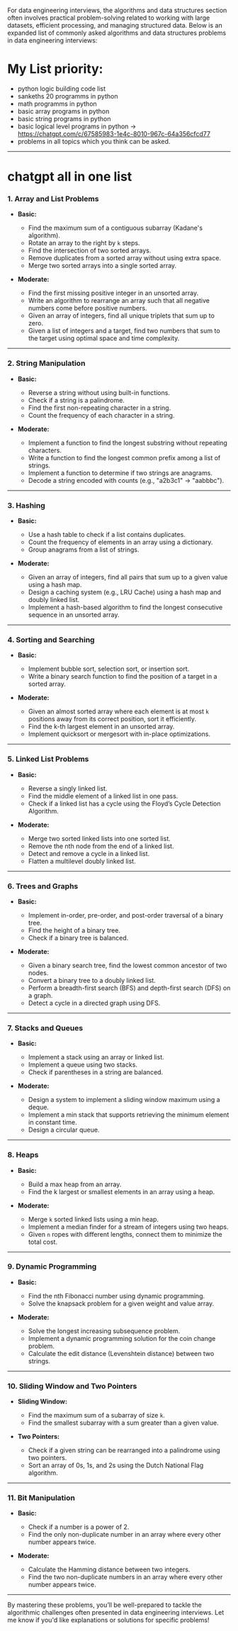 For data engineering interviews, the algorithms and data structures section often involves practical problem-solving related to working with large datasets, efficient processing, and managing structured data. Below is an expanded list of commonly asked algorithms and data structures problems in data engineering interviews:

# My List priority:

- python logic building code list
- sankeths 20 programms in python
- math programms in python
- basic array programs in python
- basic string programs in python
- basic logical level programs in python -> https://chatgpt.com/c/67585983-1e4c-8010-967c-64a356cfcd77
- problems in all topics which you think can be asked.

---

# chatgpt all in one list

### **1. Array and List Problems**

- **Basic:**

  - Find the maximum sum of a contiguous subarray (Kadane's algorithm).
  - Rotate an array to the right by `k` steps.
  - Find the intersection of two sorted arrays.
  - Remove duplicates from a sorted array without using extra space.
  - Merge two sorted arrays into a single sorted array.

- **Moderate:**
  - Find the first missing positive integer in an unsorted array.
  - Write an algorithm to rearrange an array such that all negative numbers come before positive numbers.
  - Given an array of integers, find all unique triplets that sum up to zero.
  - Given a list of integers and a target, find two numbers that sum to the target using optimal space and time complexity.

---

### **2. String Manipulation**

- **Basic:**

  - Reverse a string without using built-in functions.
  - Check if a string is a palindrome.
  - Find the first non-repeating character in a string.
  - Count the frequency of each character in a string.

- **Moderate:**
  - Implement a function to find the longest substring without repeating characters.
  - Write a function to find the longest common prefix among a list of strings.
  - Implement a function to determine if two strings are anagrams.
  - Decode a string encoded with counts (e.g., "a2b3c1" → "aabbbc").

---

### **3. Hashing**

- **Basic:**

  - Use a hash table to check if a list contains duplicates.
  - Count the frequency of elements in an array using a dictionary.
  - Group anagrams from a list of strings.

- **Moderate:**
  - Given an array of integers, find all pairs that sum up to a given value using a hash map.
  - Design a caching system (e.g., LRU Cache) using a hash map and doubly linked list.
  - Implement a hash-based algorithm to find the longest consecutive sequence in an unsorted array.

---

### **4. Sorting and Searching**

- **Basic:**

  - Implement bubble sort, selection sort, or insertion sort.
  - Write a binary search function to find the position of a target in a sorted array.

- **Moderate:**
  - Given an almost sorted array where each element is at most `k` positions away from its correct position, sort it efficiently.
  - Find the k-th largest element in an unsorted array.
  - Implement quicksort or mergesort with in-place optimizations.

---

### **5. Linked List Problems**

- **Basic:**

  - Reverse a singly linked list.
  - Find the middle element of a linked list in one pass.
  - Check if a linked list has a cycle using the Floyd’s Cycle Detection Algorithm.

- **Moderate:**
  - Merge two sorted linked lists into one sorted list.
  - Remove the nth node from the end of a linked list.
  - Detect and remove a cycle in a linked list.
  - Flatten a multilevel doubly linked list.

---

### **6. Trees and Graphs**

- **Basic:**

  - Implement in-order, pre-order, and post-order traversal of a binary tree.
  - Find the height of a binary tree.
  - Check if a binary tree is balanced.

- **Moderate:**
  - Given a binary search tree, find the lowest common ancestor of two nodes.
  - Convert a binary tree to a doubly linked list.
  - Perform a breadth-first search (BFS) and depth-first search (DFS) on a graph.
  - Detect a cycle in a directed graph using DFS.

---

### **7. Stacks and Queues**

- **Basic:**

  - Implement a stack using an array or linked list.
  - Implement a queue using two stacks.
  - Check if parentheses in a string are balanced.

- **Moderate:**
  - Design a system to implement a sliding window maximum using a deque.
  - Implement a min stack that supports retrieving the minimum element in constant time.
  - Design a circular queue.

---

### **8. Heaps**

- **Basic:**

  - Build a max heap from an array.
  - Find the k largest or smallest elements in an array using a heap.

- **Moderate:**
  - Merge `k` sorted linked lists using a min heap.
  - Implement a median finder for a stream of integers using two heaps.
  - Given `n` ropes with different lengths, connect them to minimize the total cost.

---

### **9. Dynamic Programming**

- **Basic:**

  - Find the nth Fibonacci number using dynamic programming.
  - Solve the knapsack problem for a given weight and value array.

- **Moderate:**
  - Solve the longest increasing subsequence problem.
  - Implement a dynamic programming solution for the coin change problem.
  - Calculate the edit distance (Levenshtein distance) between two strings.

---

### **10. Sliding Window and Two Pointers**

- **Sliding Window:**

  - Find the maximum sum of a subarray of size `k`.
  - Find the smallest subarray with a sum greater than a given value.

- **Two Pointers:**
  - Check if a given string can be rearranged into a palindrome using two pointers.
  - Sort an array of 0s, 1s, and 2s using the Dutch National Flag algorithm.

---

### **11. Bit Manipulation**

- **Basic:**

  - Check if a number is a power of 2.
  - Find the only non-duplicate number in an array where every other number appears twice.

- **Moderate:**
  - Calculate the Hamming distance between two integers.
  - Find the two non-duplicate numbers in an array where every other number appears twice.

---

By mastering these problems, you’ll be well-prepared to tackle the algorithmic challenges often presented in data engineering interviews. Let me know if you'd like explanations or solutions for specific problems!
